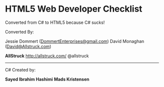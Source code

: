 # HTML5 Web Developer Checklist

Converted from C# to HTML5 because C# sucks!

Converted By:

Jessie Dommert (DommertEnterprises@gmail.com)
David Monaghan (David@Allstruck.com)

**AllStruck**
http://allstruck.com/
@allstruck

------------------------------------
C# Created by:

**Sayed Ibrahim Hashimi**
**Mads Kristensen**
